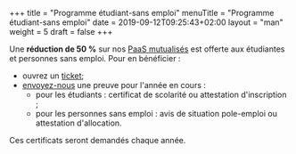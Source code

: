 +++
title = "Programme étudiant-sans emploi"
menuTitle = "Programme étudiant-sans emploi"
date = 2019-09-12T09:25:43+02:00
layout = "man"
weight = 5
draft = false
+++

Une **réduction de 50 %** sur nos [PaaS mutualisés](https://www.alwaysdata.com/fr/tarifs/#shared) est offerte aux étudiantes et personnes sans emploi. Pour en bénéficier :

- ouvrez un [ticket](https://admin.alwaysdata.com/support/add/);
- [envoyez-nous](mailto:contact@alwaysdata.com) une preuve pour l'année en cours :
    - pour les étudiants : certificat de scolarité ou attestation d'inscription ;
    - pour les personnes sans emploi : avis de situation pole-emploi ou attestation d'allocation.

Ces certificats seront demandés chaque année.

